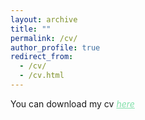 ```yaml
---
layout: archive
title: ""
permalink: /cv/
author_profile: true
redirect_from: 
  - /cv/
  - /cv.html
---
```

<dl>

  You can download my cv <a href="https://www.dropbox.com/sh/ljunkt3z82hl5mc/AABPnEmsoUBiX0mLCN1jbMN1a?dl=0" style="color: #82E0AA"><em>here</em></a>
  
</dl>
